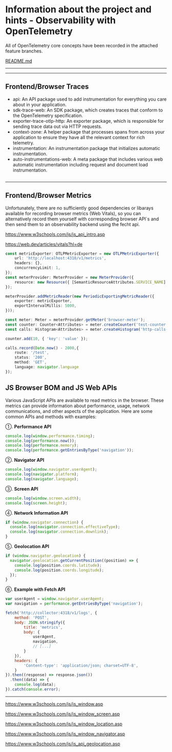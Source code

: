 # Information about the project and hints - Observability with OpenTelemetry

All of OpenTelemetry core concepts have been recorded in the attached feature branches.

[README.md](README.md)

---

---

## Frontend/Browser Traces

- api: An API package used to add instrumentation for everything you care about in your application.
- sdk-trace-web: An SDK package, which creates traces that conform to the OpenTelemetry specification.
- exporter-trace-otlp-http: An exporter package, which is responsible for sending trace data out via HTTP requests.
- context-zone: A helper package that processes spans from across your application to ensure they have all the relevant context for rich telemetry.
- instrumentation: An instrumentation package that initializes automatic instrumentation.
- auto-instrumentations-web: A meta package that includes various web automatic instrumentation including request and document load instrumentation.

```typescript

```

---

## Frontend/Browser Metrics

Unfortunately, there are no sufficiently good dependencies or libarays available for recording browser metrics (Web Vitals),
so you can alternatively record them yourself with corresponding browser API´s and then send them to an observability backend using the fecht api.

https://www.w3schools.com/js/js_api_intro.asp

https://web.dev/articles/vitals?hl=de


```typescript
const metricExporter: OTLPMetricExporter = new OTLPMetricExporter({
    url: 'http://localhost:4318/v1/metrics',
    headers: {},
    concurrencyLimit: 1,
});
const meterProvider: MeterProvider = new MeterProvider({
    resource: new Resource({ [SemanticResourceAttributes.SERVICE_NAME]: 'plain-browser' })
});

meterProvider.addMetricReader(new PeriodicExportingMetricReader({
    exporter: metricExporter,
    exportIntervalMillis: 5000,
}));

const meter: Meter = meterProvider.getMeter('browser-meter');
const counter: Counter<Attributes> = meter.createCounter('test-counter');
const calls: Histogram<Attributes> = meter.createHistogram('http-calls-histogram');

counter.add(10, { 'key': 'value' });

calls.record(Date.now() - 2000,{
    route: '/test',
    status: '200',
    method: 'GET',
    language: navigator.language
});

```

## JS Browser BOM and JS Web APIs

Various JavaScript APIs are available to read metrics in the browser.
These metrics can provide information about performance, usage, network communications,
and other aspects of the application. Here are some common APIs and methods with examples:

①. **Performance API**

```javascript
console.log(window.performance.timing);
console.log(performance.now());
console.log(performance.memory);
console.log(performance.getEntriesByType('navigation'));
```

②. **Navigator API**

```javascript
console.log(window.navigator.userAgent);
console.log(navigator.platform);
console.log(navigator.language);
```

③. **Screen API**

```javascript
console.log(window.screen.width);
console.log(screen.height);
```

④. **Network Information API**

```javascript
if (window.navigator.connection) {
  console.log(navigator.connection.effectiveType);
  console.log(navigator.connection.downlink);
}
```

⑤. **Geolocation API**

```javascript
if (window.navigator.geolocation) {
  navigator.geolocation.getCurrentPosition((position) => {
    console.log(position.coords.latitude);
    console.log(position.coords.longitude);
  });
}
```

⑥. **Example with Fetch API**

```javascript
var userAgent = window.navigator.userAgent;
var navigation = performance.getEntriesByType('navigation');

fetch('http://collector:4318/v1/logs', {
    method: 'POST',
    body: JSON.stringify({
        title: 'metrics',
        body: {
            userAgent,
            navigation,
            // [...]
        }
    }),
    headers: {
        'Content-type': 'application/json; charset=UTF-8',
    }
}).then((response) => response.json())
  .then((data) => {
    console.log(data);
}).catch(console.error);
```

---

https://www.w3schools.com/js/js_window.asp

https://www.w3schools.com/js/js_window_screen.asp

https://www.w3schools.com/js/js_window_location.asp

https://www.w3schools.com/js/js_window_navigator.asp

https://www.w3schools.com/js/js_api_geolocation.asp
